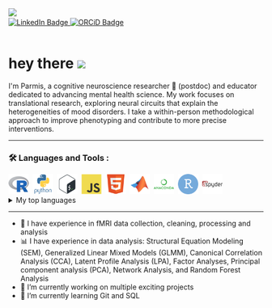 
<div id="header" align="left">
  <img src="https://media3.giphy.com/media/v1.Y2lkPTc5MGI3NjExMnJidWdyNTYwY2h3cnczdmIxb2FuZmtpYTlyMjE1ZjN6eGU2eWJjYyZlcD12MV9pbnRlcm5hbF9naWZfYnlfaWQmY3Q9Zw/jakQnxhPwrbOdEZDul/giphy.gif" width="250"/>
</div>

<div id="badges">
  <a href="www.linkedin.com/in/parmis-khosravi">
    <img src="https://img.shields.io/badge/LinkedIn-blue?style=for-the-badge&logo=linkedin&logoColor=white" alt="LinkedIn Badge"/>
  </a>
  <a href="https://orcid.org/0000-0002-2833-3179">
    <img src="https://img.shields.io/badge/ORCiD-green?style=for-the-badge&logo=ORCiD&logoColor=white" alt="ORCiD Badge"/>
  </a>
</div>


<div id="badges">
<img src="https://komarev.com/ghpvc/?username=parmisk&style=flat-square&color=blue" alt=""/>
</div>


<h1>
  hey there
  <img src="https://media.giphy.com/media/hvRJCLFzcasrR4ia7z/giphy.gif" width="30px"/>
</h1>


I'm Parmis, a cognitive neuroscience researcher 🧠 (postdoc) and educator dedicated to advancing mental health science. My work focuses on translational research, exploring neural circuits that explain the heterogeneities of mood disorders. I take a within-person methodological approach to improve phenotyping and contribute to more precise interventions.

---
### :hammer_and_wrench: Languages and Tools :

<div>
  <img src="https://github.com/devicons/devicon/blob/master/icons/r/r-original.svg" title="R" alt="R" width="40" height="40"/>&nbsp;
  <img src="https://github.com/devicons/devicon/blob/master/icons/python/python-original-wordmark.svg" title="Python" alt="Python" width="40" height="40"/>&nbsp;
  <img src="https://github.com/devicons/devicon/blob/master/icons/bash/bash-original.svg" title="bash" alt="bash" width="40" height="40"/>&nbsp;
  <img src="https://github.com/devicons/devicon/blob/master/icons/javascript/javascript-original.svg" title="JavaScript" alt="JavaScript" width="40" height="40"/>&nbsp;
  <img src="https://github.com/devicons/devicon/blob/master/icons/html5/html5-original.svg" title="HTML5" alt="HTML" width="40" height="40"/>&nbsp;
  <img src="https://github.com/devicons/devicon/blob/master/icons/matlab/matlab-original.svg" title="Matlab"  alt="Matlab" width="40" height="40"/>&nbsp;
  <img src="https://github.com/devicons/devicon/blob/master/icons/anaconda/anaconda-original-wordmark.svg" title="anaconda" alt="anaconda" width="40" height="40"/>&nbsp;
  <img src="https://github.com/devicons/devicon/blob/master/icons/rstudio/rstudio-original.svg" title="Rstudio"  alt="Rstudio" width="40" height="40"/>&nbsp;
  <img src="https://github.com/devicons/devicon/blob/master/icons/spyder/spyder-original-wordmark.svg" title="spyder" alt="spyder" width="40" height="40"/>&nbsp;
</div>


<details>
<summary>My top languages</summary>
  
| Rank | Languages |
|-----:|-----------|
|     1| R         |
|     2| Python    |
|     3| Bash      |
|     4| JavaScript|
|     5| Matlab    |

</details>

---

- 🧠 I have experience in fMRI data collection, cleaning, processing and analysis
- 📊 I have experience in data analysis:  Structural Equation Modeling (SEM), Generalized Linear Mixed Models (GLMM), Canonical Correlation Analysis (CCA), Latent Profile Analysis (LPA), Factor Analyses, Principal component analysis (PCA), Network Analysis, and Random Forest Analysis
- 🔭 I’m currently working on multiple exciting projects
- 🌱 I’m currently learning Git and SQL


<!-- TO DO: add more details about what I am currently working on and learning, refine the analysis section and add software section, and write a better fun fact section -->
<!--
**parmisk/parmisk** is a ✨ _special_ ✨ repository because its `README.md` (this file) appears on your GitHub profile.

Here are some ideas to get you started:

- 🔭 I’m currently working on ...
- 🌱 I’m currently learning ...
- 👯 I’m looking to collaborate on ...
- 🤔 I’m looking for help with ...
- 💬 Ask me about ...
- 📫 How to reach me: ...
- 😄 Pronouns: ...
- ⚡ Fun fact: ...
-->

